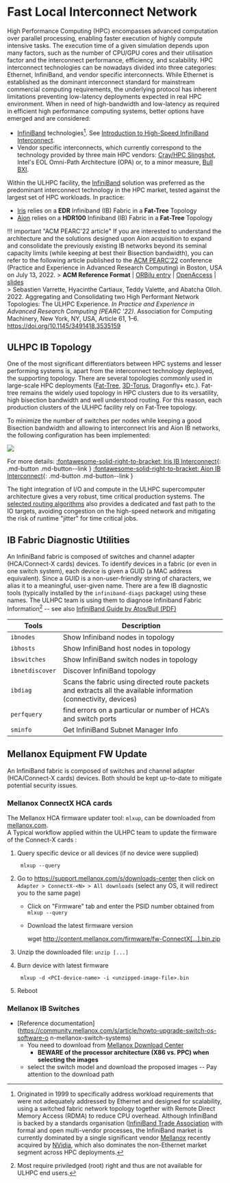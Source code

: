 # Fast Local Interconnect Network

High Performance Computing (HPC) encompasses advanced computation over parallel processing, enabling faster execution of highly compute intensive tasks.
The execution time of a given simulation depends upon many factors, such as the number of CPU/GPU cores and their utilisation factor and the interconnect performance, efficiency, and scalability.
HPC interconnect technologies can be nowadays divided into three categories: Ethernet, InfiniBand, and vendor specific interconnects. While Ethernet is established as the dominant interconnect standard for mainstream commercial computing requirements, the underlying protocol has inherent limitations preventing low-latency deployments expected in real HPC environment.
When in need of high-bandwidth and low-latency as required in efficient high performance computing systems, better options have emerged and are considered:

* [InfiniBand](https://en.wikipedia.org/wiki/InfiniBand) technologies[^1]. See [Introduction to
High-Speed InfiniBand Interconnect](https://www.hpcadvisorycouncil.com/pdf/Intro_to_InfiniBand.pdf).
* Vendor specific interconnects, which currently correspond to the technology provided by three main HPC vendors: [Cray/HPC Slingshot](https://www.hpe.com/us/en/compute/hpc/slingshot-interconnect.html), Intel's EOL Omni-Path Architecture (OPA)  or, to a minor measure, [Bull BXI](https://atos.net/en/solutions/high-performance-computing-hpc/bxi-bull-exascale-interconnect).

[^1]: Originated in 1999 to specifically address workload requirements that were not adequately addressed by Ethernet and designed for scalability, using a switched fabric network topology together with Remote Direct Memory Access (RDMA) to reduce CPU overhead. Although InfiniBand is backed by a standards organisation ([InfiniBand Trade Association](https://www.infinibandta.org/) with formal and open multi-vendor processes, the InfiniBand market is currently dominated by a single significant vendor [Mellanox](https://www.mellanox.com/) recently acquired by [NVidia](https://www.nvidia.com/), which also dominates the non-Ethernet market segment across HPC deployments.

Within the ULHPC facility, the [InfiniBand](https://en.wikipedia.org/wiki/InfiniBand) solution was preferred as the predominant interconnect technology in the HPC market, tested against the largest set of HPC workloads.
In practice:

* [Iris](../systems/iris/interconnect.md) relies on a **EDR** Infiniband (IB) Fabric in a **Fat-Tree** Topology
* [Aion](../systems/iris/interconnect.md) relies on a **HDR100** Infiniband (IB) Fabric in a **Fat-Tree** Topology

!!! important "ACM PEARC'22 article"
    If you are interested to understand the architecture and the solutions designed upon Aion acquisition to expand and consolidate the previously existing IB networks beyond its seminal capacity limits (while keeping at best their Bisection bandwidth), you can refer to the following article published to the [ACM PEARC'22](https://orbilu.uni.lu/handle/10993/51828) conference (Practice and Experience in Advanced Research Computing) in Boston, USA on July 13, 2022.
    > __ACM Reference Format__ | [ORBilu entry](https://orbilu.uni.lu/handle/10993/51828) | [OpenAccess](https://dl.acm.org/doi/10.1145/3491418.3535159) | [slides](https://hpc-docs.uni.lu/interconnect/2022-07-13-ACM-PEARC22.pdf) <br/>
    > Sebastien Varrette, Hyacinthe Cartiaux, Teddy Valette, and Abatcha Olloh. 2022. Aggregating and Consolidating two High Performant Network Topologies: The ULHPC Experience. _In Practice and Experience in Advanced Research Computing (PEARC '22)_. Association for Computing Machinery, New York, NY, USA, Article 61, 1–6. https://doi.org/10.1145/3491418.3535159


## ULHPC IB Topology

One of the most significant differentiators between HPC systems and lesser performing systems is, apart from the interconnect technology deployed, the supporting topology. There are several topologies commonly used in large-scale HPC deployments ([Fat-Tree](https://clusterdesign.org/fat-trees/), [3D-Torus](https://clusterdesign.org/torus/), Dragonfly+ etc.).
Fat-tree remains the widely used topology in HPC clusters due to its versatility, high bisection bandwidth and well understood routing.
For this reason, each production clusters of the ULHPC facility rely on Fat-Tree topology.

To minimize the number of switches per nodes while keeping a good Bisection bandwidth and allowing to interconnect Iris and Aion IB networks, the following configuration has been implemented:

[![](images/iris-aion_IB-network_overview.png)](images/iris-aion_IB-network_overview.pdf)

For more details:
[:fontawesome-solid-right-to-bracket: Iris IB Interconnect](../systems/iris/interconnect.md){: .md-button .md-button--link }
[:fontawesome-solid-right-to-bracket: Aion IB Interconnect](../systems/aion/interconnect.md){: .md-button .md-button--link }

The tight integration of I/O and compute in the ULHPC supercomputer architecture gives a very robust, time critical production systems. The [selected routing algorithms](https://community.mellanox.com/s/article/understanding-up-down-infiniband-routing-algorithm) also provides a dedicated and fast path to the IO targets, avoiding congestion on the high-speed network and mitigating the risk of runtime "jitter" for time critical jobs.


## IB Fabric Diagnostic Utilities

An InfiniBand fabric is composed of switches and channel adapter (HCA/Connect-X cards) devices.
To identify devices in a fabric (or even in one switch system), each device is given a GUID (a MAC address equivalent).
Since a GUID is a non-user-friendly string of characters, we alias it to a meaningful, user-given name.
There are a few IB diagnostic tools (typically installed by the `infiniband-diags` package) using these names.
The ULHPC team is using them to diagnose Infiniband Fabric Information[^2] -- see also [InfiniBand Guide by Atos/Bull (PDF)](http://support.bull.com/documentation/byproduct/infra/sw-extremcomp/sw-extremcomp-com/g/86Y242FD01/86A242FD01.pdf)

| Tools           | Description                                                                                                          |
|-----------------|----------------------------------------------------------------------------------------------------------------------|
| `ibnodes`       | Show Infiniband nodes in topology                                                                                    |
| `ibhosts`       | Show InfiniBand host nodes in topology                                                                               |
| `ibswitches`    | Show InfiniBand switch nodes in topology                                                                             |
| `ibnetdiscover` | Discover InfiniBand topology                                                                                         |
| `ibdiag`        | Scans the fabric using directed route packets and extracts all the available information<br/>(connectivity, devices) |
| `perfquery`     | find errors on a particular or number of HCA’s and switch ports                                                      |
| `sminfo`        | Get InfiniBand Subnet Manager Info                                                                                   |

[^2]: Most require priviledged (root) right and thus are not available for ULHPC end users.


## Mellanox Equipment FW Update

An InfiniBand fabric is composed of switches and channel adapter (HCA/Connect-X cards) devices. Both should be kept up-to-date to mitigate potential security issues.

### Mellanox ConnectX HCA cards

The Mellanox HCA firmware updater tool: `mlxup`, can be downloaded from [mellanox.com](http://www.mellanox.com/downloads/firmware/mlxup/4.13.0/SFX/linux_x64/mlxup).<br/>
A Typical workflow applied within the ULHPC team to update the firmware of the Connect-X cards :

1. Query specific device or all devices (if no device were supplied)

        mlxup --query

2. Go to <https://support.mellanox.com/s/downloads-center> then click on `Adapter > ConnectX-<N> > All downloads` (select any OS, it will redirect you to the same page)
    - Click on "Firmware" tab and enter the PSID number obtained from `mlxup --query`
    - Download the latest firmware version

        wget http://content.mellanox.com/firmware/fw-ConnectX[...].bin.zip

3. Unzip the downloaded file: `unzip [...]`
4. Burn device with latest firmware

        mlxup -d <PCI-device-name> -i <unzipped-image-file>.bin

5. Reboot

### Mellanox IB Switches

* [Reference documentation](https://community.mellanox.com/s/article/howto-upgrade-switch-os-software-o
n-mellanox-switch-systems)
    - You need to download from [Mellanox Download Center](https://support.mellanox.com/s/downloads-center)
         * **BEWARE of the processor architecture (X86 vs. PPC) when selecting the images**
    - select the switch model and download the proposed images -- Pay attention to the download path
